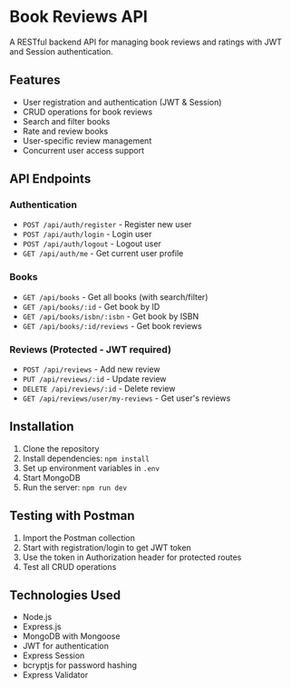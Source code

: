 # Book Reviews API

A RESTful backend API for managing book reviews and ratings with JWT and Session authentication.

## Features

- User registration and authentication (JWT & Session)
- CRUD operations for book reviews
- Search and filter books
- Rate and review books
- User-specific review management
- Concurrent user access support

## API Endpoints

### Authentication
- `POST /api/auth/register` - Register new user
- `POST /api/auth/login` - Login user
- `POST /api/auth/logout` - Logout user
- `GET /api/auth/me` - Get current user profile

### Books
- `GET /api/books` - Get all books (with search/filter)
- `GET /api/books/:id` - Get book by ID
- `GET /api/books/isbn/:isbn` - Get book by ISBN
- `GET /api/books/:id/reviews` - Get book reviews

### Reviews (Protected - JWT required)
- `POST /api/reviews` - Add new review
- `PUT /api/reviews/:id` - Update review
- `DELETE /api/reviews/:id` - Delete review
- `GET /api/reviews/user/my-reviews` - Get user's reviews

## Installation

1. Clone the repository
2. Install dependencies: `npm install`
3. Set up environment variables in `.env`
4. Start MongoDB
5. Run the server: `npm run dev`

## Testing with Postman

1. Import the Postman collection
2. Start with registration/login to get JWT token
3. Use the token in Authorization header for protected routes
4. Test all CRUD operations

## Technologies Used

- Node.js
- Express.js
- MongoDB with Mongoose
- JWT for authentication
- Express Session
- bcryptjs for password hashing
- Express Validator